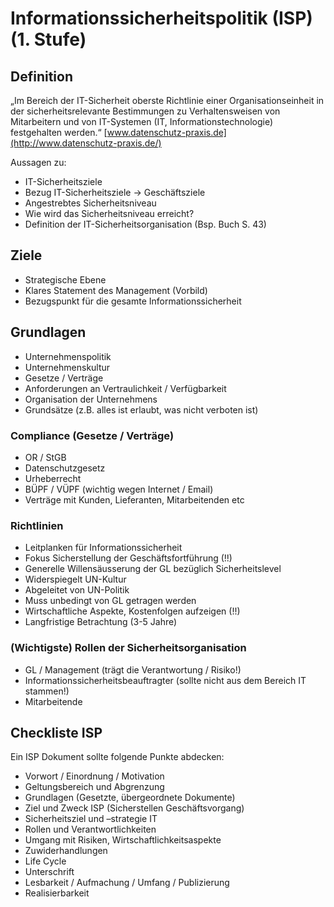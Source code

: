# Informationssicherheitspolitik \(ISP\) \(1. Stufe\)

## Definition

„Im Bereich der IT-Sicherheit oberste Richtlinie einer Organisationseinheit in der sicherheitsrelevante Bestimmungen zu Verhaltensweisen von Mitarbeitern und von IT-Systemen \(IT, Informationstechnologie\) festgehalten werden.“ [www.datenschutz-praxis.de](http://www.datenschutz-praxis.de/)

Aussagen zu:

* IT-Sicherheitsziele
* Bezug IT-Sicherheitsziele -&gt; Geschäftsziele
* Angestrebtes Sicherheitsniveau
* Wie wird das Sicherheitsniveau erreicht?
* Definition der IT-Sicherheitsorganisation \(Bsp. Buch S. 43\)

## Ziele

* Strategische Ebene
* Klares Statement des Management \(Vorbild\)
* Bezugspunkt für die gesamte Informationssicherheit

## Grundlagen

* Unternehmenspolitik
* Unternehmenskultur
* Gesetze / Verträge
* Anforderungen an Vertraulichkeit / Verfügbarkeit
* Organisation der Unternehmens
* Grundsätze \(z.B. alles ist erlaubt, was nicht verboten ist\)

### Compliance \(Gesetze / Verträge\)

* OR / StGB
* Datenschutzgesetz
* Urheberrecht
* BÜPF / VÜPF \(wichtig wegen Internet / Email\)
* Verträge mit Kunden, Lieferanten, Mitarbeitenden etc

### Richtlinien

* Leitplanken für Informationssicherheit
* Fokus Sicherstellung der Geschäftsfortführung \(!!\)
* Generelle Willensäusserung der GL bezüglich Sicherheitslevel
* Widerspiegelt UN-Kultur
* Abgeleitet von UN-Politik
* Muss unbedingt von GL getragen werden
* Wirtschaftliche Aspekte, Kostenfolgen aufzeigen \(!!\)
* Langfristige Betrachtung \(3-5 Jahre\)

### \(Wichtigste\) Rollen der Sicherheitsorganisation

* GL / Management \(trägt die Verantwortung / Risiko!\)
* Informationssicherheitsbeauftragter \(sollte nicht aus dem Bereich IT stammen!\)
* Mitarbeitende

## Checkliste ISP

Ein ISP Dokument sollte folgende Punkte abdecken:

* Vorwort / Einordnung / Motivation
* Geltungsbereich und Abgrenzung
* Grundlagen \(Gesetzte, übergeordnete Dokumente\)
* Ziel und Zweck ISP \(Sicherstellen Geschäftsvorgang\)
* Sicherheitsziel und –strategie IT
* Rollen und Verantwortlichkeiten
* Umgang mit Risiken, Wirtschaftlichkeitsaspekte
* Zuwiderhandlungen
* Life Cycle
* Unterschrift
* Lesbarkeit / Aufmachung / Umfang / Publizierung
* Realisierbarkeit

